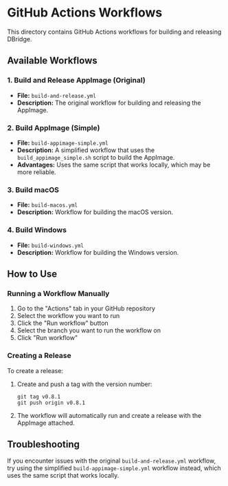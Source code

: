 # GitHub Actions Workflows

This directory contains GitHub Actions workflows for building and releasing DBridge.

## Available Workflows

### 1. Build and Release AppImage (Original)
- **File:** `build-and-release.yml`
- **Description:** The original workflow for building and releasing the AppImage.

### 2. Build AppImage (Simple)
- **File:** `build-appimage-simple.yml`
- **Description:** A simplified workflow that uses the `build_appimage_simple.sh` script to build the AppImage.
- **Advantages:** Uses the same script that works locally, which may be more reliable.

### 3. Build macOS
- **File:** `build-macos.yml`
- **Description:** Workflow for building the macOS version.

### 4. Build Windows
- **File:** `build-windows.yml`
- **Description:** Workflow for building the Windows version.

## How to Use

### Running a Workflow Manually

1. Go to the "Actions" tab in your GitHub repository
2. Select the workflow you want to run
3. Click the "Run workflow" button
4. Select the branch you want to run the workflow on
5. Click "Run workflow"

### Creating a Release

To create a release:

1. Create and push a tag with the version number:
   ```
   git tag v0.8.1
   git push origin v0.8.1
   ```

2. The workflow will automatically run and create a release with the AppImage attached.

## Troubleshooting

If you encounter issues with the original `build-and-release.yml` workflow, try using the simplified `build-appimage-simple.yml` workflow instead, which uses the same script that works locally.